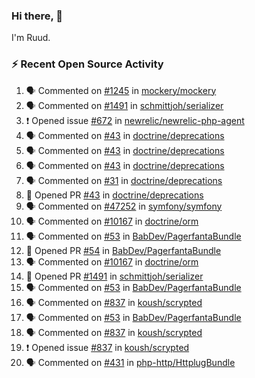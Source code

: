 ### Hi there, 👋

I'm Ruud.
 
### :zap: Recent Open Source Activity

<!--START_SECTION:activity-->
1. 🗣 Commented on [#1245](https://github.com/mockery/mockery/issues/1245) in [mockery/mockery](https://github.com/mockery/mockery)
2. 🗣 Commented on [#1491](https://github.com/schmittjoh/serializer/issues/1491) in [schmittjoh/serializer](https://github.com/schmittjoh/serializer)
3. ❗ Opened issue [#672](https://github.com/newrelic/newrelic-php-agent/issues/672) in [newrelic/newrelic-php-agent](https://github.com/newrelic/newrelic-php-agent)
4. 🗣 Commented on [#43](https://github.com/doctrine/deprecations/issues/43) in [doctrine/deprecations](https://github.com/doctrine/deprecations)
5. 🗣 Commented on [#43](https://github.com/doctrine/deprecations/issues/43) in [doctrine/deprecations](https://github.com/doctrine/deprecations)
6. 🗣 Commented on [#43](https://github.com/doctrine/deprecations/issues/43) in [doctrine/deprecations](https://github.com/doctrine/deprecations)
7. 🗣 Commented on [#31](https://github.com/doctrine/deprecations/issues/31) in [doctrine/deprecations](https://github.com/doctrine/deprecations)
8. 💪 Opened PR [#43](https://github.com/doctrine/deprecations/pull/43) in [doctrine/deprecations](https://github.com/doctrine/deprecations)
9. 🗣 Commented on [#47252](https://github.com/symfony/symfony/issues/47252) in [symfony/symfony](https://github.com/symfony/symfony)
10. 🗣 Commented on [#10167](https://github.com/doctrine/orm/issues/10167) in [doctrine/orm](https://github.com/doctrine/orm)
11. 🗣 Commented on [#53](https://github.com/BabDev/PagerfantaBundle/issues/53) in [BabDev/PagerfantaBundle](https://github.com/BabDev/PagerfantaBundle)
12. 💪 Opened PR [#54](https://github.com/BabDev/PagerfantaBundle/pull/54) in [BabDev/PagerfantaBundle](https://github.com/BabDev/PagerfantaBundle)
13. 🗣 Commented on [#10167](https://github.com/doctrine/orm/issues/10167) in [doctrine/orm](https://github.com/doctrine/orm)
14. 💪 Opened PR [#1491](https://github.com/schmittjoh/serializer/pull/1491) in [schmittjoh/serializer](https://github.com/schmittjoh/serializer)
15. 🗣 Commented on [#53](https://github.com/BabDev/PagerfantaBundle/issues/53) in [BabDev/PagerfantaBundle](https://github.com/BabDev/PagerfantaBundle)
16. 🗣 Commented on [#837](https://github.com/koush/scrypted/issues/837) in [koush/scrypted](https://github.com/koush/scrypted)
17. 🗣 Commented on [#53](https://github.com/BabDev/PagerfantaBundle/issues/53) in [BabDev/PagerfantaBundle](https://github.com/BabDev/PagerfantaBundle)
18. 🗣 Commented on [#837](https://github.com/koush/scrypted/issues/837) in [koush/scrypted](https://github.com/koush/scrypted)
19. ❗ Opened issue [#837](https://github.com/koush/scrypted/issues/837) in [koush/scrypted](https://github.com/koush/scrypted)
20. 🗣 Commented on [#431](https://github.com/php-http/HttplugBundle/issues/431) in [php-http/HttplugBundle](https://github.com/php-http/HttplugBundle)
<!--END_SECTION:activity-->
